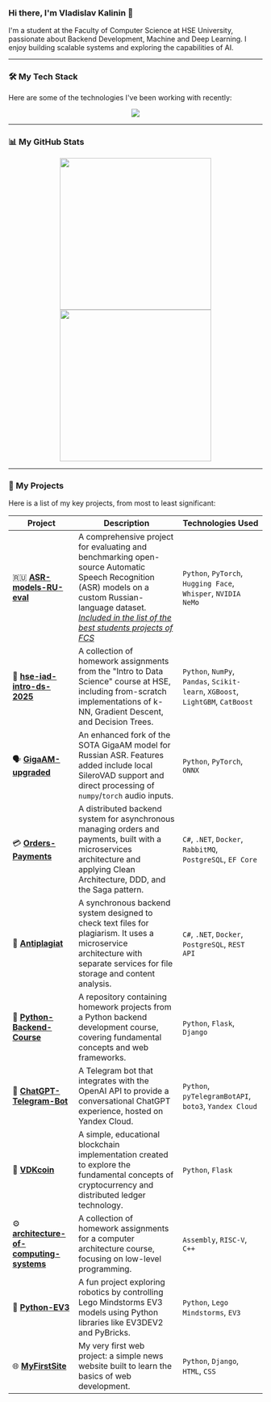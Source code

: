### Hi there, I'm Vladislav Kalinin 👋

I'm a student at the Faculty of Computer Science at HSE University, passionate about Backend Development, Machine and Deep Learning. I enjoy building scalable systems and exploring the capabilities of AI.

---

### 🛠️ My Tech Stack

Here are some of the technologies I've been working with recently:

<p align="center">
  <a href="https://skillicons.dev">
    <img src="https://skillicons.dev/icons?i=python,pytorch,sklearn,cs,dotnet,docker,postgres,django,flask,git,github,vscode&perline=6" />
  </a>
</p>

---

### 📊 My GitHub Stats

<p align="center">
  <img height="300em" src="https://github-readme-stats.vercel.app/api?username=KalininVD&show_icons=true&theme=dark&include_all_commits=true&count_private=true&hide_rank=true&show=prs_merged"/>
  <img height="300em" src="https://github-readme-stats.vercel.app/api/top-langs/?username=KalininVD&layout=pie&langs_count=10&theme=dark"/>
</p>

---

### 🚀 My Projects

Here is a list of my key projects, from most to least significant:

| Project                                                                                                   | Description                                                                                                                                                                | Technologies Used                                                              |
| --------------------------------------------------------------------------------------------------------- | -------------------------------------------------------------------------------------------------------------------------------------------------------------------------- | ------------------------------------------------------------------------------ |
| 🇷🇺 **[ASR-models-RU-eval](https://github.com/KalininVD/ASR-models-RU-eval)**                               | A comprehensive project for evaluating and benchmarking open-source Automatic Speech Recognition (ASR) models on a custom Russian-language dataset. [_Included in the list of the best students projects of FCS_](https://cs.hse.ru/cppr/best_projects/russian_speech_model_analysis)                        | `Python`, `PyTorch`, `Hugging Face`, `Whisper`, `NVIDIA NeMo`                  |
| 🧠 **[hse-iad-intro-ds-2025](https://github.com/KalininVD/hse-iad-intro-ds-2025)**                         | A collection of homework assignments from the "Intro to Data Science" course at HSE, including from-scratch implementations of k-NN, Gradient Descent, and Decision Trees. | `Python`, `NumPy`, `Pandas`, `Scikit-learn`, `XGBoost`, `LightGBM`, `CatBoost` |
| 🗣️ **[GigaAM-upgraded](https://github.com/KalininVD/GigaAM-upgraded)**                                     | An enhanced fork of the SOTA GigaAM model for Russian ASR. Features added include local SileroVAD support and direct processing of `numpy`/`torch` audio inputs.           | `Python`, `PyTorch`, `ONNX`                                                    |
| 💳 **[Orders-Payments](https://github.com/KalininVD/Orders-Payments)**                                     | A distributed backend system for asynchronous managing orders and payments, built with a microservices architecture and applying Clean Architecture, DDD, and the Saga pattern.         | `C#`, `.NET`, `Docker`, `RabbitMQ`, `PostgreSQL`, `EF Core`                    |
| 📄 **[Antiplagiat](https://github.com/KalininVD/Antiplagiat)**                                             | A synchronous backend system designed to check text files for plagiarism. It uses a microservice architecture with separate services for file storage and content analysis.            | `C#`, `.NET`, `Docker`, `PostgreSQL`, `REST API`                               |
| 🐍 **[Python-Backend-Course](https://github.com/KalininVD/Python-Backend-Course)**                         | A repository containing homework projects from a Python backend development course, covering fundamental concepts and web frameworks.                                      | `Python`, `Flask`, `Django`                                                    |
| 🤖 **[ChatGPT-Telegram-Bot](https://github.com/KalininVD/ChatGPT-Telegram-Bot)**                           | A Telegram bot that integrates with the OpenAI API to provide a conversational ChatGPT experience, hosted on Yandex Cloud.                                                 | `Python`, `pyTelegramBotAPI`, `boto3`, `Yandex Cloud`                          |
| 🔗 **[VDKcoin](https://github.com/KalininVD/VDKcoin)**                                                     | A simple, educational blockchain implementation created to explore the fundamental concepts of cryptocurrency and distributed ledger technology.                           | `Python`, `Flask`                                                              |
| ⚙️ **[architecture-of-computing-systems](https://github.com/KalininVD/architecture-of-computing-systems)** | A collection of homework assignments for a computer architecture course, focusing on low-level programming.                                                                | `Assembly`, `RISC-V`, `C++`                                                              |
| 🧱 **[Python-EV3](https://github.com/KalininVD/Python-EV3)**                                               | A fun project exploring robotics by controlling Lego Mindstorms EV3 models using Python libraries like EV3DEV2 and PyBricks.                                               | `Python`, `Lego Mindstorms`, `EV3`                                                                       |
| 🌐 **[MyFirstSite](https://github.com/KalininVD/MyFirstSite)**                                             | My very first web project: a simple news website built to learn the basics of web development.                                                                             | `Python`, `Django`, `HTML`, `CSS`                                              |
